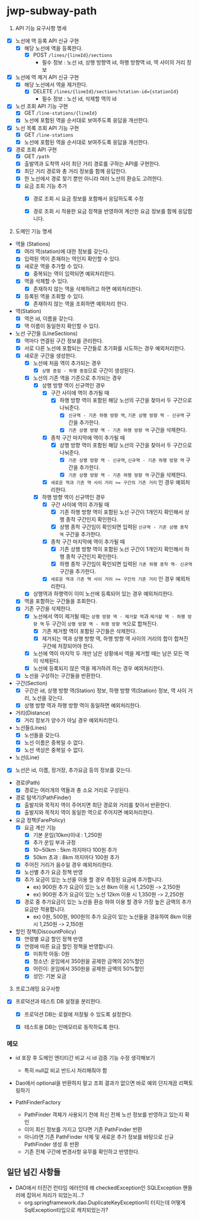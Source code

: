 # jwp-subway-path

1. API 기능 요구사항 명세

- [x] 노선에 역 등록 API 신규 구현
    - [x] 해당 노선에 역을 등록한다.
        - [x] POST `/lines/{lineId}/sections`
            - 필수 정보 : 노선 id, 상행 방향역 id, 하행 방향역 id, 역 사이의 거리 정보
- [x] 노선에 역 제거 API 신규 구현
    - [x] 해당 노선에서 역을 제거한다.
        - [x] DELETE `/lines/{lineId}/sections?station-id={stationId}`
            - 필수 정보 : 노선 id, 삭제할 역의 id
- [x] 노선 조회 API 기능 구현
    - [x] GET `/line-stations/{lineId}`
    - [x] 노선에 포함된 역을 순서대로 보여주도록 응답을 개선한다.
- [x] 노선 목록 조회 API 기능 구현
    - [x] GET `/line-stations`
    - [x] 노선에 포함된 역을 순서대로 보여주도록 응답을 개선한다.
- [x] 경로 조회 API 구현
    - [x] GET `/path`
    - [x] 출발역과 도착역 사이 최단 거리 경로를 구하는 API를 구현한다.
    - [x] 최단 거리 경로와 총 거리 정보를 함께 응답한다.
    - [x] 한 노선에서 경로 찾기 뿐만 아니라 여러 노선의 환승도 고려한다.
    - [x] 요금 조회 기능 추가
        - [x] 경로 조회 시 요금 정보를 포함해서 응답하도록 수정
        - [x] 경로 조회 시 적용한 요금 정책을 반영하여 계산한 요금 정보를 함께 응답합니다.


2. 도메인 기능 명세

- 역들 (Stations)
    - [x] 여러 역(station)에 대한 정보를 갖는다.
    - [x] 입력된 역이 존재하는 역인지 확인할 수 있다.
    - [x] 새로운 역을 추가할 수 있다.
        - [x] 중복되는 역이 입력되면 예외처리한다.
    - [x] 역을 삭제할 수 있다.
        - [x] 존재하지 않는 역을 삭제하려고 하면 예외처리한다.
    - [x] 등록된 역을 조회할 수 있다.
        - [x] 존재하지 않는 역을 조회하면 예외처리 한다.

- 역(Station)
    - [x] 역은 id, 이름을 갖는다.
    - [x] 역 이름이 동일한지 확인할 수 있다.

- 노선 구간들 (LineSections)
    - [x] 역마다 연결된 구간 정보를 관리한다.
    - [x] 서로 다른 노선에 포함되는 구간들로 초기화를 시도하는 경우 예외처리한다.
    - [x] 새로운 구간을 생성한다.
        - [x] 노선에 처음 역이 추가되는 경우
            - [x] `상행 종점 - 하행 종점`으로 구간이 생성된다.
        - [x] 노선의 기존 역을 기준으로 추가되는 경우
            - [x] 상행 방향 역이 신규역인 경우
                - [x] 구간 사이에 역이 추가될 때
                    - [x] 하행 방향 역이 포함된 해당 노선의 구간을 찾아서 두 구간으로 나눠준다.
                        - [x] `신규역 - 기존 하행 방향 역`, `기존 상행 방향 역 - 신규역` 구간을 추가한다.
                        - [x] `기존 상행 방향 역 - 기존 하행 방향 역` 구간을 삭제한다.
                - [x] 종착 구간 마지막에 역이 추가될 때
                    - [x] 상행 방향 역이 포함된 해당 노선의 구간을 찾아서 두 구간으로 나눠준다.
                        - [x] `기존 상행 방향 역 - 신규역`, `신규역 - 기존 하행 방향 역` 구간을 추가한다.
                        - [x] `기존 상행 방향 역 - 기존 하행 방향 역` 구간을 삭제한다.
                - [x] `새로운 역과 기존 역 사이 거리 >= 구간의 기존 거리` 인 경우 예외처리한다.
            - [x] 하행 방향 역이 신규역인 경우
                - [x] 구간 사이에 역이 추가될 때
                    - [x] 기존 하행 방향 역이 포함된 노선 구간이 1개인지 확인해서 상행 종착 구간인지 확인한다.
                    - [x] 상행 종착 구간임이 확인되면 입력된 `신규역 - 기존 상행 종착 역` 구간을 추가한다.
                - [x] 종착 구간 마지막에 역이 추가될 때
                    - [x] 기존 상행 방향 역이 포함된 노선 구간이 1개인지 확인해서 하행 종착 구간인지 확인한다.
                    - [x] 하행 종착 구간임이 확인되면 입력된 `기존 하행 종착 역- 신규역` 구간을 추가한다.
                - [x] `새로운 역과 기존 역 사이 거리 >= 구간의 기존 거리` 인 경우 예외처리한다.
        - [x] 상행역과 하행역이 이미 노선에 등록되어 있는 경우 예외처리한다.
    - [x] 역을 포함하는 구간들을 조회한다.
    - [X] 기존 구간을 삭제한다.
        - [X] 노선에서 역이 제거될 때는 `상행 방향 역 - 제거할 역`과 `제거할 역 - 하행 방향 역` 두 구간이 `상행 방향 역 - 하행 방향 역`으로 합쳐진다.
            - [X] 기존 제거할 역이 포함된 구간들은 삭제한다.
            - [X] 제거되는 역과 상행 방향 역, 하행 방향 역 사이의 거리의 합이 합쳐진 구간에 저장되어야 한다.
        - [X] 노선에 역이 마지막 두 개만 남은 상황에서 역을 제거할 때는 남은 모든 역이 삭제된다.
        - [X] 노선에 등록되지 않은 역을 제거하려 하는 경우 예외처리한다.
    - [x] 노선을 구성하는 구간들을 반환한다.

- 구간(Section)
    - [x] 구간은 id, 상행 방향 역(Station) 정보, 하행 방향 역(Station) 정보, 역 사이 거리, 노선을 갖는다.
    - [x] 상행 방향 역과 하행 방향 역이 동일하면 예외처리한다.

- 거리(Distance)
    - [x] 거리 정보가 양수가 아닐 경우 예외처리한다.

- 노선들(Lines)
    - [x] 노선들을 갖는다.
    - [x] 노선 이름은 중복일 수 없다.
    - [x] 노선 색상은 중복일 수 없다.

- 노선(Line)
- [x] 노선은 id, 이름, 정거장, 추가요금 등의 정보를 갖는다.

- 경로(Path)
    - [x] 경로는 여러개의 역들과 총 소요 거리로 구성된다.

- 경로 탐색기(PathFinder)
    - [x] 출발지와 목적지 역이 주어지면 최단 경로와 거리를 찾아서 반환한다.
    - [x] 출발지와 목적지 역이 동일한 역으로 주어지면 예외처리한다.

- 요금 정책(FarePolicy)
    - [x] 요금 계산 기능
        - [x] 기본 운임(10km)이내 : 1,250원
        - [x] 추가 운임 부과 규정
        - [x] 10~50km : 5km 까지마다 100원 추가
        - [x] 50km 초과 : 8km 까지마다 100원 추가
    - [x] 주어진 거리가 음수일 경우 예외처리한다.
    - [x] 노선별 추가 요금 정책 반영
    - [x] 추가 요금이 있는 노선을 이용 할 경우 측정된 요금에 추가합니다.
        - ex) 900원 추가 요금이 있는 노선 8km 이용 시 1,250원 -> 2,150원
        - ex) 900원 추가 요금이 있는 노선 12km 이용 시 1,350원 -> 2,250원
    - [x] 경로 중 추가요금이 있는 노선을 환승 하여 이용 할 경우 가장 높은 금액의 추가 요금만 적용합니다.
        - ex) 0원, 500원, 900원의 추가 요금이 있는 노선들을 경유하여 8km 이용 시 1,250원 -> 2,150원

- 할인 정책(DiscountPolicy)
    - [x] 연령별 요금 할인 정책 반영
    - [x] 연령에 따른 요금 할인 정책을 반영합니다.
        - [x] 미취학 아동: 0원
        - [x] 청소년: 운임에서 350원을 공제한 금액의 20%할인
        - [x] 어린이: 운임에서 350원을 공제한 금액의 50%할인
        - [x] 성인: 기본 요금

3. 프로그래밍 요구사항
- [x] 프로덕션과 테스트 DB 설정을 분리한다.
    - [x] 프로덕션 DB는 로컬에 저장될 수 있도록 설정한다.
    - [x] 테스트용 DB는 인메모리로 동작하도록 한다.


### 메모

- id 포장 후 도메인 엔티티간 비교 시 id 검증 기능 수정 생각해보기
    - 특히 null값 비교 반드시 처리해줘야 함

- Dao에서 optional을 반환하지 말고 조회 결과가 없으면 바로 예외 던지게끔 리팩토링하기

- PathFinderFactory
    - PathFinder 객체가 사용되기 전에 최신 전체 노선 정보를 반영하고 있는지 확인
    - 이미 최신 정보를 가지고 있다면 기존 PathFinder 반환
    - 아니라면 기존 PathFinder 삭제 및 새로운 추가 정보를 바탕으로 신규 PathFinder 생성 후 반환
    - 기존 전체 구간에 변경사항 유무를 확인하고 반영한다.

## 일단 넘긴 사항들
- DAO에서 터진건 런타임 에러인데 왜 checkedException인 SQLException 핸들러에 잡혀서 처리가 되었는지...?
    - org.springframework.dao.DuplicateKeyException이 터지는데 어떻게 SqlException타입으로 캐치되었는가?
